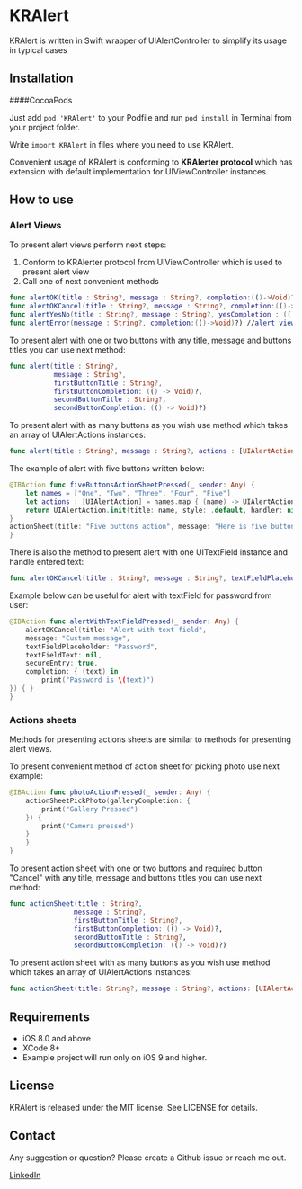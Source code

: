 KRAlert
===============

KRAlert is written in Swift wrapper of UIAlertController to simplify its usage in typical cases


## Installation
####CocoaPods

Just add `pod 'KRAlert'` to your Podfile and run `pod install` in Terminal from your project folder.

Write `import KRAlert` in files where you need to use KRAlert. 

Convenient usage of KRAlert is conforming to **KRAlerter protocol** which has extension with default implementation for UIViewController instances.

## How to use

### Alert Views

To present alert views perform next steps:
1) Conform to KRAlerter protocol from UIViewController which is used to present alert view
2) Call one of next convenient methods

```swift
func alertOK(title : String?, message : String?, completion:(()->Void)?) // alert with custom title, message and one button with name "OK".
func alertOKCancel(title : String?, message : String?, completion:(()->Void)?) //alert view with custom title, message and two buttons with name "OK" and "Cancel". Completion block is called if "OK" button pressed
func alertYesNo(title : String?, message : String?, yesCompletion : (()->Void)?, noCompletion:(()->Void)?) //alert view with custom title, message and two buttons with name "YES" and "NO". 
func alertError(message : String?, completion:(()->Void)?) //alert view with title "ERROR", custom message and "OK" Button
```
To present alert with one or two buttons with any title, message and buttons titles you can use next method:
```swift
func alert(title : String?, 
           message : String?,
           firstButtonTitle : String?, 
           firstButtonCompletion: (() -> Void)?, 
           secondButtonTitle : String?, 
           secondButtonCompletion: (() -> Void)?)
```

To present alert with as many buttons as you wish use method which takes an array of UIAlertActions instances:
```swift
func alert(title : String?, message : String?, actions : [UIAlertAction]?)
```
The example of alert with five buttons written below:
```swift
@IBAction func fiveButtonsActionSheetPressed(_ sender: Any) {
    let names = ["One", "Two", "Three", "Four", "Five"]
    let actions : [UIAlertAction] = names.map { (name) -> UIAlertAction in
    return UIAlertAction.init(title: name, style: .default, handler: nil)
}
actionSheet(title: "Five buttons action", message: "Here is five buttons", actions: actions) // method of self
}

```
There is also the method to present alert with one UITextField instance and handle entered text:
```swift
func alertOKCancel(title : String?, message : String?, textFieldPlaceholder : String?, textFieldText : String?, secureEntry : Bool, completion: @escaping (String?)->Void,  cancelCompletion: (()->Void)?)
```
Example below can be useful for alert with textField for password from user:
```swift
@IBAction func alertWithTextFieldPressed(_ sender: Any) {
    alertOKCancel(title: "Alert with text field", 
    message: "Custom message", 
    textFieldPlaceholder: "Password", 
    textFieldText: nil, 
    secureEntry: true, 
    completion: { (text) in
        print("Password is \(text)")
}) { }
}
```

### Actions sheets
Methods for presenting actions sheets are similar to methods for presenting alert views.

To present convenient method of action sheet for picking photo use next example:
```swift
@IBAction func photoActionPressed(_ sender: Any) {
    actionSheetPickPhoto(galleryCompletion: {
        print("Gallery Pressed")
    }) { 
        print("Camera pressed")
    }
    }
}
```
To present action sheet with one or two buttons and required button "Cancel" with any title, message and buttons titles you can use next method:
```swift
func actionSheet(title : String?, 
                message : String?, 
                firstButtonTitle : String?, 
                firstButtonCompletion: (() -> Void)?, 
                secondButtonTitle : String?, 
                secondButtonCompletion: (() -> Void)?)
```

To present action sheet with as many buttons as you wish use method which takes an array of UIAlertActions instances:
```swift
func actionSheet(title: String?, message : String?, actions: [UIAlertAction]?)
```

## Requirements

* iOS 8.0 and above
* XCode 8+
* Example project will run only on iOS 9 and higher.

## License

KRAlert is released under the MIT license. See LICENSE for details.

## Contact

Any suggestion or question? Please create a Github issue or reach me out.

[LinkedIn](https://www.linkedin.com/in/julian-drapaylo)
